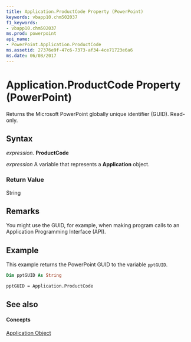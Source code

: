 ```yaml
---
title: Application.ProductCode Property (PowerPoint)
keywords: vbapp10.chm502037
f1_keywords:
- vbapp10.chm502037
ms.prod: powerpoint
api_name:
- PowerPoint.Application.ProductCode
ms.assetid: 27376e9f-47c6-7373-af34-4ce71723e6a6
ms.date: 06/08/2017
---
```



# Application.ProductCode Property (PowerPoint)

Returns the Microsoft PowerPoint globally unique identifier (GUID). Read-only.


## Syntax

 _expression_. **ProductCode**

 _expression_ A variable that represents a **Application** object.


### Return Value

String


## Remarks

You might use the GUID, for example, when making program calls to an Application Programming Interface (API). 


## Example

This example returns the PowerPoint GUID to the variable  `pptGUID`.


```vb
Dim pptGUID As String

pptGUID = Application.ProductCode
```


## See also


#### Concepts


[Application Object](application-object-powerpoint.md)


